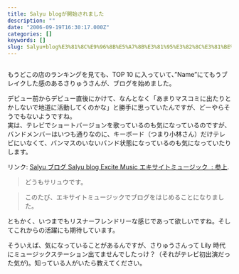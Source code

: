 ```yaml
---
title: Salyu blogが開始されました
description: ""
date: "2006-09-19T16:30:17.000Z"
categories: []
keywords: []
slug: Salyu+blog%E3%81%8C%E9%96%8B%E5%A7%8B%E3%81%95%E3%82%8C%E3%81%BE%E3%81%97%E3%81%9F
---
```


![]()

もうどこの店のランキングを見ても、TOP 10 に入っていて、”Name”にてもうブレイクした感のあるさりゅうさんが、ブログを始めました。

デビュー前からデビュー直後にかけて、なんとなく「あまりマスコミに出たりとかしないで地道に活動してくのかな」と勝手に思っていたんですが、どーやらそうでもないようですね。  
実は、テレビでショートバージョンを歌っているのも気になっているのですが、バンドメンバーはいつも通りなのに、キーボード（つまり小林さん）だけテレビにいなくて、バンマスのいないバンド状態になっているのも気になっていたりします。

リンク: [Salyu ブログ Salyu blog Excite Music エキサイトミュージック  : 参上](http://blog.excite.co.jp/salyublog/4583297 "Salyuブログ Salyu blog Excite Music エキサイトミュージック : 参上").

> どうもサリュウです。

> このたび、エキサイトミュージックでブログをはじめることになりました。

ともかく、いつまでもリスナーフレンドリーな感じであって欲しいですね。そしてこれからの活躍にも期待しています。

そういえば、気になっていることがあるんですが、さりゅうさんって Lily 時代にミュージックステーション出てませんでしたっけ？（それがテレビ初出演だった気が)。知っている人がいたら教えてください。
